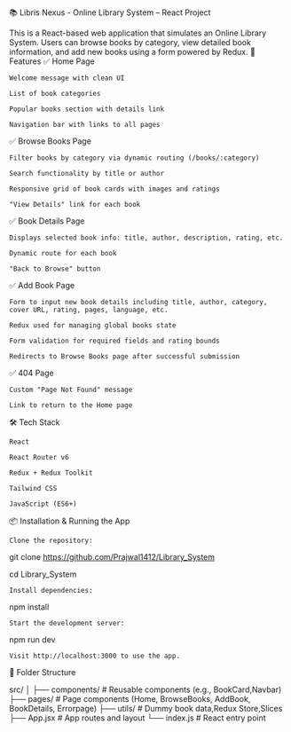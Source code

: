 📚 Libris Nexus - Online Library System – React Project

This is a React-based web application that simulates an Online Library System. Users can browse books by category, view detailed book information, and add new books using a form powered by Redux.
🚀 Features
✅ Home Page

    Welcome message with clean UI

    List of book categories

    Popular books section with details link

    Navigation bar with links to all pages

✅ Browse Books Page

    Filter books by category via dynamic routing (/books/:category)

    Search functionality by title or author

    Responsive grid of book cards with images and ratings

    "View Details" link for each book

✅ Book Details Page

    Displays selected book info: title, author, description, rating, etc.

    Dynamic route for each book

    "Back to Browse" button

✅ Add Book Page

    Form to input new book details including title, author, category, cover URL, rating, pages, language, etc.

    Redux used for managing global books state

    Form validation for required fields and rating bounds

    Redirects to Browse Books page after successful submission

✅ 404 Page

    Custom "Page Not Found" message

    Link to return to the Home page

🛠 Tech Stack

    React

    React Router v6

    Redux + Redux Toolkit

    Tailwind CSS

    JavaScript (ES6+)

📦 Installation & Running the App

    Clone the repository:

git clone https://github.com/Prajwal1412/Library_System

   

cd Library_System

    Install dependencies:

npm install

    Start the development server:

npm run dev

    Visit http://localhost:3000 to use the app.

📂 Folder Structure

src/
│
├── components/ # Reusable components (e.g., BookCard,Navbar)
├── pages/ # Page components (Home, BrowseBooks, AddBook, BookDetails, Errorpage)
├── utils/ # Dummy book data,Redux Store,Slices
├── App.jsx # App routes and layout
└── index.js # React entry point
